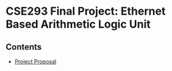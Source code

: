 # CSE293 Final Project: Ethernet Based Arithmetic Logic Unit

## Contents
* [Project Proposal](./project_proposal/)
